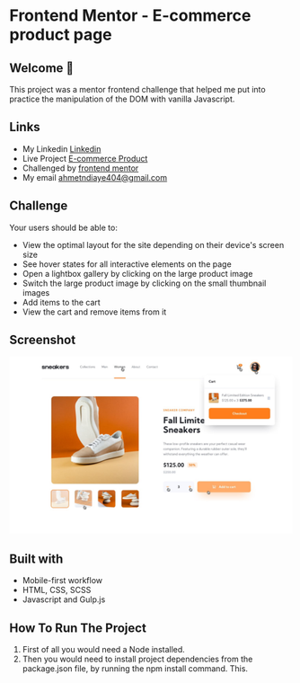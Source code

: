 # Frontend Mentor - E-commerce product page

## Welcome 🍃

This project was a mentor frontend challenge that helped me put into practice the manipulation of the DOM with vanilla Javascript.

## Links
- My Linkedin [Linkedin](https://www.linkedin.com/in/mouhametndiaye/)
- Live Project [E-commerce Product](https://mouhametnd-ecommerce.netlify.app/)
- Challenged by [frontend mentor](https://www.frontendmentor.io/home)
- My email ahmetndiaye404@gmail.com

## Challenge  

Your users should be able to:

- View the optimal layout for the site depending on their device's screen size
- See hover states for all interactive elements on the page
- Open a lightbox gallery by clicking on the large product image
- Switch the large product image by clicking on the small thumbnail images
- Add items to the cart
- View the cart and remove items from it

## Screenshot
![Design preview for the E-commerce product page coding challenge](./assets/design/active-states-basket-filled.jpg)


## Built with

- Mobile-first workflow
- HTML, CSS, SCSS
- Javascript and Gulp.js

## How To Run The Project

1. First of all you would need a Node installed.
2. Then you would need to install project dependencies from the package.json file, by running the npm install command. This.





